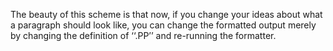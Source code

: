 The beauty of this scheme is that now, if you change your ideas about what a paragraph should look like, you can change the formatted output merely by changing the definition of ‘‘.PP’’ and re-running the formatter.
